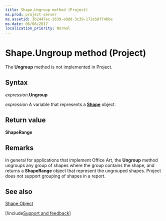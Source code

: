 ```yaml
---
title: Shape.Ungroup method (Project)
ms.prod: project-server
ms.assetid: 3b2447ec-2639-e9dd-3c39-172e58f74bbe
ms.date: 06/08/2017
localization_priority: Normal
---
```



# Shape.Ungroup method (Project)
The  **Ungroup** method is not implemented in Project.

## Syntax

_expression_.**Ungroup**

_expression_ A variable that represents a **[Shape](Project.Shape.md)** object.


## Return value

 **ShapeRange**


## Remarks

In general for applications that implement Office Art, the  **Ungroup** method ungroups any group of shapes where the group contains the shape, and returns a **ShapeRange** object that represent the ungrouped shapes. Project does not support grouping of shapes in a report.


## See also


[Shape Object](Project.shape.md)

[!include[Support and feedback](~/includes/feedback-boilerplate.md)]